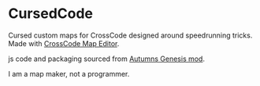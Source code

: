 # CursedCode
Cursed custom maps for CrossCode designed around speedrunning tricks.
Made with [CrossCode Map Editor](https://github.com/CCDirectLink/crosscode-map-editor).

js code and packaging sourced from [Autumns Genesis mod](https://github.com/Hsifnus/autumns-genesis).

I am a map maker, not a programmer.
